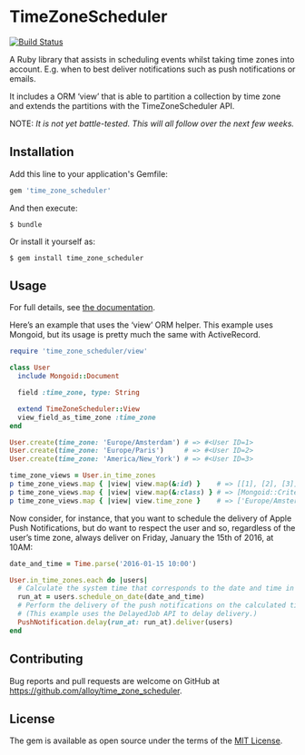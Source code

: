 # TimeZoneScheduler

[![Build Status](https://travis-ci.org/alloy/time_zone_scheduler.svg?branch=master)](https://travis-ci.org/alloy/time_zone_scheduler)

A Ruby library that assists in scheduling events whilst taking time zones into account. E.g. when to best deliver
notifications such as push notifications or emails.

It includes a ORM ‘view’ that is able to partition a collection by time zone and extends the partitions with the
TimeZoneScheduler API.

NOTE: _It is not yet battle-tested. This will all follow over the next few weeks._

## Installation

Add this line to your application's Gemfile:

```ruby
gem 'time_zone_scheduler'
```

And then execute:

    $ bundle

Or install it yourself as:

    $ gem install time_zone_scheduler

## Usage

For full details, see [the documentation](http://www.rubydoc.info/gems/time_zone_scheduler).

Here’s an example that uses the ‘view’ ORM helper. This example uses Mongoid, but its usage is pretty much the same with
ActiveRecord.

```ruby
require 'time_zone_scheduler/view'

class User
  include Mongoid::Document

  field :time_zone, type: String

  extend TimeZoneScheduler::View
  view_field_as_time_zone :time_zone
end

User.create(time_zone: 'Europe/Amsterdam') # => #<User ID=1>
User.create(time_zone: 'Europe/Paris')     # => #<User ID=2>
User.create(time_zone: 'America/New_York') # => #<User ID=3>

time_zone_views = User.in_time_zones
p time_zone_views.map { |view| view.map(&:id) }    # => [[1], [2], [3]]
p time_zone_views.map { |view| view.map(&:class) } # => [Mongoid::Criteria, Mongoid::Criteria, Mongoid::Criteria]
p time_zone_views.map { |view| view.time_zone }    # => ['Europe/Amsterdam', 'Europe/Paris', 'America/New_York']
```

Now consider, for instance, that you want to schedule the delivery of Apple Push Notifications, but do want to respect
the user and so, regardless of the user’s time zone, always deliver on Friday, January the 15th of 2016, at 10AM:

```ruby
date_and_time = Time.parse('2016-01-15 10:00')

User.in_time_zones.each do |users|
  # Calculate the system time that corresponds to the date and time in the user’s time zone.
  run_at = users.schedule_on_date(date_and_time)
  # Perform the delivery of the push notifications on the calculated time.
  # (This example uses the DelayedJob API to delay delivery.)
  PushNotification.delay(run_at: run_at).deliver(users)
end
```

## Contributing

Bug reports and pull requests are welcome on GitHub at https://github.com/alloy/time_zone_scheduler.

## License

The gem is available as open source under the terms of the [MIT License](http://opensource.org/licenses/MIT).

